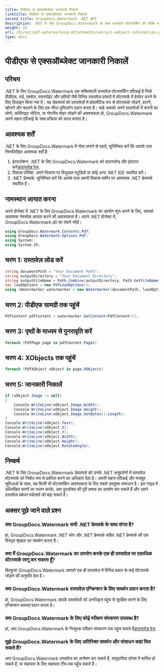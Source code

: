 ```yaml
---
title: पीडीएफ से एक्सऑब्जेक्ट जानकारी निकालें
linktitle: पीडीएफ से एक्सऑब्जेक्ट जानकारी निकालें
second_title: GroupDocs.Watermark .NET API
description: .NET के लिए GroupDocs.Watermark के साथ दस्तावेज़ वॉटरमार्किंग की शक्ति को अनलॉक करें। पीडीएफ़, वर्ड दस्तावेज़ों और छवियों में वॉटरमार्क को निर्बाध रूप से प्रबंधित करें।
weight: 25
url: /hi/net/pdf-watermarking-attachments/extract-xobject-information-pdf/
type: docs
---
```

# पीडीएफ से एक्सऑब्जेक्ट जानकारी निकालें

## परिचय
.NET के लिए GroupDocs.Watermark एक शक्तिशाली दस्तावेज़ वॉटरमार्किंग एपीआई है जिसे पीडीएफ, वर्ड, एक्सेल, पावरपॉइंट और छवियों जैसे विभिन्न दस्तावेज़ प्रारूपों में वॉटरमार्क में हेरफेर करने के लिए डिज़ाइन किया गया है। यह डेवलपर्स को दस्तावेज़ों में प्रोग्रामेटिक रूप से वॉटरमार्क जोड़ने, हटाने, खोजने और बदलने के लिए एक सीधा दृष्टिकोण प्रदान करता है। चाहे आपको अपने दस्तावेज़ों में कंपनी का लोगो, कॉपीराइट नोटिस, या गोपनीय मोहर जोड़ने की आवश्यकता हो, GroupDocs.Watermark अपने सहज एपीआई के साथ प्रक्रिया को सरल बनाता है।
## आवश्यक शर्तें
.NET के लिए GroupDocs.Watermark में गोता लगाने से पहले, सुनिश्चित करें कि आपके पास निम्नलिखित आवश्यक शर्तें हैं:
1. इंस्टालेशन: .NET के लिए GroupDocs.Watermark को डाउनलोड और इंस्टाल करें[डाउनलोड पेज](https://releases.groupdocs.com/Watermark/net/).
2. विकास परिवेश: अपने सिस्टम पर विज़ुअल स्टूडियो या कोई अन्य .NET IDE स्थापित करें।
3. .NET फ्रेमवर्क: सुनिश्चित करें कि आपके पास अपनी विकास मशीन पर आवश्यक .NET फ्रेमवर्क स्थापित है।

## नामस्थान आयात करना
अपने प्रोजेक्ट में .NET के लिए GroupDocs.Watermark का उपयोग शुरू करने के लिए, आपको आवश्यक नेमस्पेस आयात करने की आवश्यकता है।
अपने .NET प्रोजेक्ट में, GroupDocs.Watermark.dll का संदर्भ जोड़ें।
```csharp
using GroupDocs.Watermark.Contents.Pdf;
using GroupDocs.Watermark.Options.Pdf;
using System;
using System.IO;
```
## चरण 1: दस्तावेज़ लोड करें
```csharp
string documentPath = "Your Document Path";
string outputDirectory = "Your Document Directory";
string outputFileName = Path.Combine(outputDirectory, Path.GetFileName(documentPath));
var loadOptions = new PdfLoadOptions();
using (Watermarker watermarker = new Watermarker(documentPath, loadOptions))
```
## चरण 2: पीडीएफ सामग्री तक पहुंचें
```csharp
PdfContent pdfContent = watermarker.GetContent<PdfContent>();
```
## चरण 3: पृष्ठों के माध्यम से पुनरावृति करें
```csharp
foreach (PdfPage page in pdfContent.Pages)
```
## चरण 4: XObjects तक पहुंचें
```csharp
foreach (PdfXObject xObject in page.XObjects)
```
## चरण 5: जानकारी निकालें
```csharp
if (xObject.Image != null)
{
    Console.WriteLine(xObject.Image.Width);
    Console.WriteLine(xObject.Image.Height);
    Console.WriteLine(xObject.Image.GetBytes().Length);
}
Console.WriteLine(xObject.Text);
Console.WriteLine(xObject.X);
Console.WriteLine(xObject.Y);
Console.WriteLine(xObject.Width);
Console.WriteLine(xObject.Height);
Console.WriteLine(xObject.RotateAngle);
```

## निष्कर्ष
.NET के लिए GroupDocs.Watermark डेवलपर्स को उनके .NET अनुप्रयोगों में दस्तावेज़ वॉटरमार्क को निर्बाध रूप से प्रबंधित करने का अधिकार देता है। अपनी सहज एपीआई और मजबूत सुविधाओं के साथ, यह किसी भी वॉटरमार्किंग आवश्यकता के लिए सबसे उपयुक्त समाधान है। इस गाइड में उल्लिखित चरणों का पालन करके, आप ग्रुपडॉक्स की पूरी क्षमता का उपयोग कर सकते हैं और अपने दस्तावेज़ प्रबंधन वर्कफ़्लो को बढ़ा सकते हैं।
## अक्सर पूछे जाने वाले प्रश्न
### क्या GroupDocs.Watermark सभी .NET फ्रेमवर्क के साथ संगत है?
हां, GroupDocs.Watermark .NET कोर और .NET फ्रेमवर्क सहित .NET फ्रेमवर्क की एक विस्तृत श्रृंखला का समर्थन करता है।
### क्या मैं GroupDocs.Watermark का उपयोग करके एक ही दस्तावेज़ पर एकाधिक वॉटरमार्क लागू कर सकता हूँ?
बिल्कुल! GroupDocs.Watermark आपको एक ही दस्तावेज़ में विभिन्न प्रकार के कई वॉटरमार्क जोड़ने की अनुमति देता है।
### क्या GroupDocs.Watermark दस्तावेज़ एन्क्रिप्शन के लिए समर्थन प्रदान करता है?
हां, GroupDocs.Watermark आपके दस्तावेज़ों को अनधिकृत पहुंच से सुरक्षित करने के लिए एन्क्रिप्शन क्षमताएं प्रदान करता है।
### क्या GroupDocs.Watermark के लिए कोई परीक्षण संस्करण उपलब्ध है?
 हां, आप GroupDocs.Watermark के निःशुल्क परीक्षण संस्करण तक पहुंच सकते हैं[डाउनलोड पेज](https://releases.groupdocs.com/).
### मुझे GroupDocs.Watermark के लिए अतिरिक्त समर्थन और संसाधन कहां मिल सकते हैं?
आप GroupDocs.Watermark दस्तावेज़ का अन्वेषण कर सकते हैं, सामुदायिक फ़ोरम में शामिल हो सकते हैं, या सहायता के लिए सहायता टीम तक पहुँच सकते हैं।